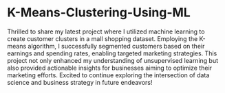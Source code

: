 # K-Means-Clustering-Using-ML
Thrilled to share my latest project where I utilized machine learning to create customer clusters in a mall shopping dataset. Employing the K-means algorithm, I successfully segmented customers based on their earnings and spending rates, enabling targeted marketing strategies. This project not only enhanced my understanding of unsupervised learning but also provided actionable insights for businesses aiming to optimize their marketing efforts. Excited to continue exploring the intersection of data science and business strategy in future endeavors!

